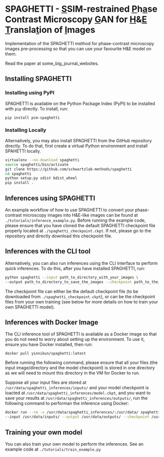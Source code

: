 # SPAGHETTI - <ins>S</ins>SIM-restrained <ins>P</ins>h<ins>a</ins>se Contrast Microscopy <ins>G</ins>AN for <ins>H</ins>&<ins>E</ins> <ins>T</ins>ransla<ins>t</ins>ion of <ins>I</ins>mages
Implementation of the SPAGHETTI method for phase-contrast microscopy images pre-processing so that you can use your favourite H&E model on them.

Read the paper at some_big_journal_websites.

## Installing SPAGHETTI

### Installing using PyPI

SPAGHETTI is available on the Python Package Index (PyPI) to be installed with `pip` directly. To install, run:

``pip install pcm-spaghetti``

### Installing Locally

Alternatively, you may also install SPAGHETTI from the GitHub repository directly. To do that, first create a virtual Python environment and install SPAHETTI locally.

```bash
virtualenv --no-download spaghetti
source spaghetti/bin/activate 
git clone https://github.com/schwartzlab-methods/spaghetti
cd spaghetti
python setup.py sdist bdist_wheel
pip install .
```

## Inferences using SPAGHETTI

An example workflow of how to use SPAGHETTI to convert your phase-contrast microscopy images into H&E-like images can be found at `./tutorials/inference_example.py`. Before running the example code, please ensure that you have cloned the default SPAGHETTI checkpoint file properly located at `./spaghetti_checkpoint.ckpt`. If not, please go to the repository and directly download this checkpoint file.

## Inferences with the CLI tool

Alternatively, you can also run inferences using the CLI interface to perform quick inferences. To do this, after you have installed SPAGHETTI, run:

```bash
python spaghetti --input path_to_directory_with_your_images \
--output path_to_directory_to_save_the_images --checkpoint path_to_the_checkpoint_file
```

The checkpoint file can either be the default checkpoint file (to be downloaded from `./spaghetti_checkpoint.ckpt`), or can be the checkpoint files from your own training (see below for more details on how to train your own SPAGHETTI model).

## Inferences with Docker Image

The CLI inference tool of SPAGHETTI is available as a Docker image so that you do not need to worry about setting up the environment. To use it, ensure you have Docker installed, then run:

``docker pull yinnikun/spaghetti:latest``

Before running the following command, please ensure that all your files (the input image/directory and the model checkpoint) is stored in one directory as we will need to mount this directory in the VM for Docker to run.

Suppose all your input files are stored at `/usr/data/spaghetti_inferences/inputs/` and your model checkpoint is loacted at `/usr/data/spaghetti_inferences/model.ckpt`, and you want to save your results at `/usr/data/spaghetti_inferences/outputs/`, run the following command to performan the inference using Docker:

```bash
docker run --rm -v /usr/data/spaghetti_inferences/:/usr/data/ spaghetti \
--input /usr/data/inputs/ --output /usr/data/outputs/ --checkpoint /usr/data/model.ckpt
```

## Training your own model
You can also train your own model to perform the inferences. See an example code at `./tutorials/train_example.py`






